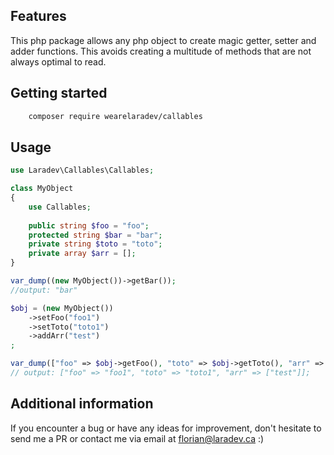 ## Features

This php package allows any php object to create magic getter, setter and adder functions. 
This avoids creating a multitude of methods that are not always optimal to read.

## Getting started

```bash
    composer require wearelaradev/callables
```

## Usage
```php
use Laradev\Callables\Callables;

class MyObject 
{
    use Callables;
    
    public string $foo = "foo";
    protected string $bar = "bar";
    private string $toto = "toto";
    private array $arr = [];
}

var_dump((new MyObject())->getBar());
//output: "bar"

$obj = (new MyObject())
    ->setFoo("foo1")
    ->setToto("toto1")
    ->addArr("test")
;

var_dump(["foo" => $obj->getFoo(), "toto" => $obj->getToto(), "arr" => $obj->getArr()]);
// output: ["foo" => "foo1", "toto" => "toto1", "arr" => ["test"]];

```

## Additional information

If you encounter a bug or have any ideas for improvement, don't hesitate to send me a PR
or contact me via email at florian@laradev.ca :)
